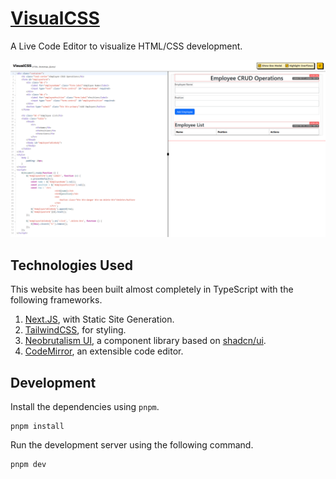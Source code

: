 # [VisualCSS](https://visualcss.abhigyantrips.dev)

A Live Code Editor to visualize HTML/CSS development.

![Example Screenshot](/public/example-screenshot.png)

## Technologies Used

This website has been built almost completely in TypeScript with the following frameworks.

1. [Next.JS](https://nextjs.org), with Static Site Generation.
2. [TailwindCSS](https://tailwindcss.com), for styling.
3. [Neobrutalism UI](https://www.neobrutalism.dev/), a component library based on [shadcn/ui](https://ui.shadcn.com).
4. [CodeMirror](https://codemirror.net/), an extensible code editor.

## Development

Install the dependencies using `pnpm`.

```console
pnpm install
```

Run the development server using the following command.

```console
pnpm dev
```

